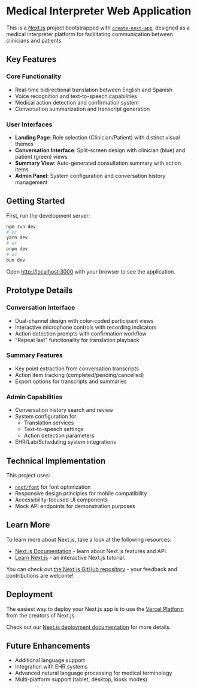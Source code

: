 # Medical Interpreter Web Application

This is a [Next.js](https://nextjs.org) project bootstrapped with [`create-next-app`](https://nextjs.org/docs/app/api-reference/cli/create-next-app), designed as a medical interpreter platform for facilitating communication between clinicians and patients.

## Key Features

### Core Functionality

- Real-time bidirectional translation between English and Spanish
- Voice recognition and text-to-speech capabilities
- Medical action detection and confirmation system
- Conversation summarization and transcript generation

### User Interfaces

- **Landing Page**: Role selection (Clinician/Patient) with distinct visual themes
- **Conversation Interface**: Split-screen design with clinician (blue) and patient (green) views
- **Summary View**: Auto-generated consultation summary with action items
- **Admin Panel**: System configuration and conversation history management

## Getting Started

First, run the development server:

```bash
npm run dev
# or
yarn dev
# or
pnpm dev
# or
bun dev
```

Open [http://localhost:3000](http://localhost:3000) with your browser to see the application.

## Prototype Details

### Conversation Interface

- Dual-channel design with color-coded participant views
- Interactive microphone controls with recording indicators
- Action detection prompts with confirmation workflow
- "Repeat last" functionality for translation playback

### Summary Features

- Key point extraction from conversation transcripts
- Action item tracking (completed/pending/cancelled)
- Export options for transcripts and summaries

### Admin Capabilities

- Conversation history search and review
- System configuration for:
  - Translation services
  - Text-to-speech settings
  - Action detection parameters
- EHR/Lab/Scheduling system integrations

## Technical Implementation

This project uses:

- [`next/font`](https://nextjs.org/docs/app/building-your-application/optimizing/fonts) for font optimization
- Responsive design principles for mobile compatibility
- Accessibility-focused UI components
- Mock API endpoints for demonstration purposes

## Learn More

To learn more about Next.js, take a look at the following resources:

- [Next.js Documentation](https://nextjs.org/docs) - learn about Next.js features and API.
- [Learn Next.js](https://nextjs.org/learn) - an interactive Next.js tutorial.

You can check out [the Next.js GitHub repository](https://github.com/vercel/next.js) - your feedback and contributions are welcome!

## Deployment

The easiest way to deploy your Next.js app is to use the [Vercel Platform](https://vercel.com/new?utm_medium=default-template&filter=next.js&utm_source=create-next-app&utm_campaign=create-next-app-readme) from the creators of Next.js.

Check out our [Next.js deployment documentation](https://nextjs.org/docs/app/building-your-application/deploying) for more details.

## Future Enhancements

- Additional language support
- Integration with EHR systems
- Advanced natural language processing for medical terminology
- Multi-platform support (tablet, desktop, kiosk modes)
